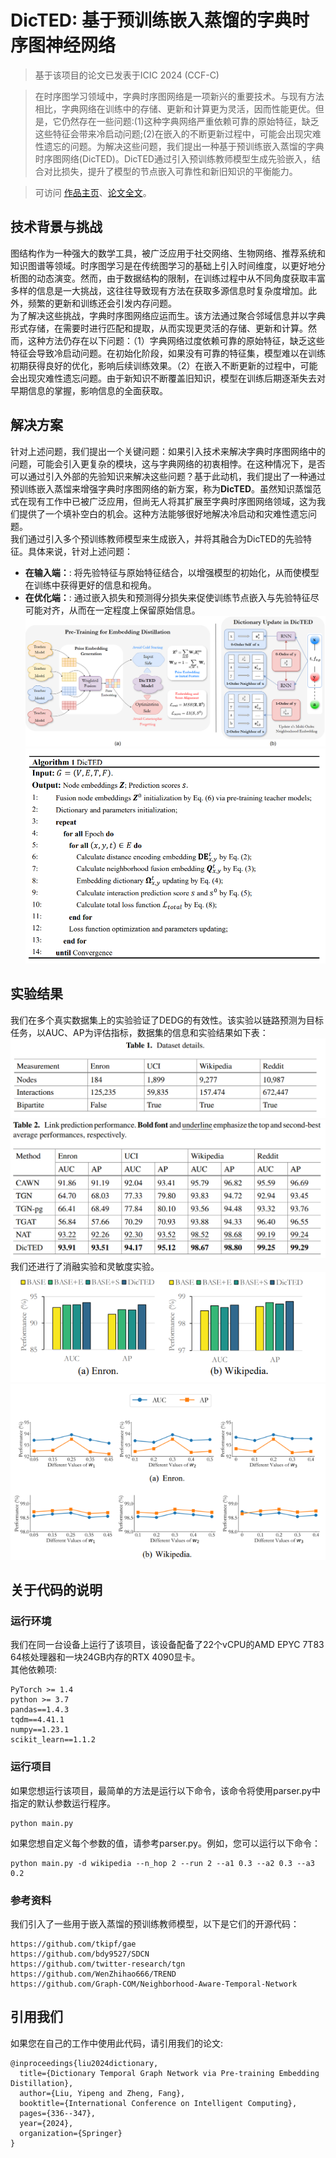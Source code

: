 # DicTED: 基于预训练嵌入蒸馏的字典时序图神经网络

> 基于该项目的论文已发表于ICIC 2024 (CCF-C)

> 在时序图学习领域中，字典时序图网络是一项新兴的重要技术。与现有方法相比，字典网络在训练中的存储、更新和计算更为灵活，因而性能更优。但是，它仍然存在一些问题:(1)这种字典网络严重依赖可靠的原始特征，缺乏这些特征会带来冷启动问题;(2)在嵌入的不断更新过程中，可能会出现灾难性遗忘的问题。为解决这些问题，我们提出一种基于预训练嵌入蒸馏的字典时序图网络(DicTED)。DicTED通过引入预训练教师模型生成先验嵌入，结合对比损失，提升了模型的节点嵌入可靠性和新旧知识的平衡能力。

> 可访问 [作品主页](https://github.com/Samer-hue/DicTED/README.html)、[论文全文](https://link.springer.com/chapter/10.1007/978-981-97-5678-0_29)。

## 技术背景与挑战

图结构作为一种强大的数学工具，被广泛应用于社交网络、生物网络、推荐系统和知识图谱等领域。时序图学习是在传统图学习的基础上引入时间维度，以更好地分析图的动态演变。然而，由于数据结构的限制，在训练过程中从不同角度获取丰富多样的信息是一大挑战，这往往导致现有方法在获取多源信息时复杂度增加。此外，频繁的更新和训练还会引发内存问题。<br>
为了解决这些挑战，字典时序图网络应运而生。该方法通过聚合邻域信息并以字典形式存储，在需要时进行匹配和提取，从而实现更灵活的存储、更新和计算。然而，这种方法仍存在以下问题：（1）字典网络过度依赖可靠的原始特征，缺乏这些特征会导致冷启动问题。在初始化阶段，如果没有可靠的特征集，模型难以在训练初期获得良好的优化，影响后续训练效果。（2）在嵌入不断更新的过程中，可能会出现灾难性遗忘问题。由于新知识不断覆盖旧知识，模型在训练后期逐渐失去对早期信息的掌握，影响信息的全面获取。

## 解决方案
针对上述问题，我们提出一个关键问题：如果引入技术来解决字典时序图网络中的问题，可能会引入更复杂的模块，这与字典网络的初衷相悖。在这种情况下，是否可以通过引入外部的先验知识来解决这些问题？基于此动机，我们提出了一种通过预训练嵌入蒸馏来增强字典时序图网络的新方案，称为**DicTED**。虽然知识蒸馏范式在现有工作中已被广泛应用，但尚无人将其扩展至字典时序图网络领域，这为我们提供了一个填补空白的机会。这种方法能够很好地解决冷启动和灾难性遗忘问题。<br>
我们通过引入多个预训练教师模型来生成嵌入，并将其融合为DicTED的先验特征。具体来说，针对上述问题：<br>
- **在输入端：**: 将先验特征与原始特征结合，以增强模型的初始化，从而使模型在训练中获得更好的信息和视角。
- **在优化端：**: 通过嵌入损失和预测得分损失来促使训练节点嵌入与先验特征尽可能对齐，从而在一定程度上保留原始信息。
![DicTED 模型框架](image/framework.png)
![DicTED 模型伪代码](image/pseudocode.png)

## 实验结果

我们在多个真实数据集上的实验验证了DEDG的有效性。该实验以链路预测为目标任务，以AUC、AP为评估指标，数据集的信息和实验结果如下表：
![DicTED 实验数据集信息](image/dataset_detail.png)
![DicTED 主实验结果](image/performance.png)
我们还进行了消融实验和灵敏度实验。
![DicTED 消融实验结果](image/ablation.png)
![DicTED 灵敏度实验结果](image/sensitivity.png)


## 关于代码的说明
### 运行环境
我们在同一台设备上运行了该项目，该设备配备了22个vCPU的AMD EPYC 7T83 64核处理器和一块24GB内存的RTX 4090显卡。<br>
其他依赖项:
```
PyTorch >= 1.4
python >= 3.7
pandas==1.4.3
tqdm==4.41.1
numpy==1.23.1
scikit_learn==1.1.2
```

### 运行项目
如果您想运行该项目，最简单的方法是运行以下命令，该命令将使用parser.py中指定的默认参数运行程序。
```
python main.py
```
如果您想自定义每个参数的值，请参考parser.py。例如，您可以运行以下命令：
```
python main.py -d wikipedia --n_hop 2 --run 2 --a1 0.3 --a2 0.3 --a3 0.2
```

### 参考资料
我们引入了一些用于嵌入蒸馏的预训练教师模型，以下是它们的开源代码：
```
https://github.com/tkipf/gae
https://github.com/bdy9527/SDCN
https://github.com/twitter-research/tgn
https://github.com/WenZhihao666/TREND
https://github.com/Graph-COM/Neighborhood-Aware-Temporal-Network
```

## 引用我们
如果您在自己的工作中使用此代码，请引用我们的论文:
```
@inproceedings{liu2024dictionary,
  title={Dictionary Temporal Graph Network via Pre-training Embedding Distillation},
  author={Liu, Yipeng and Zheng, Fang},
  booktitle={International Conference on Intelligent Computing},
  pages={336--347},
  year={2024},
  organization={Springer}
}
```